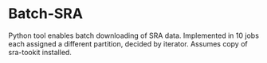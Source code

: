 # Batch-SRA
Python tool enables batch downloading of SRA data.
Implemented in 10 jobs each assigned a different partition, decided by iterator. Assumes copy of sra-tookit installed.
